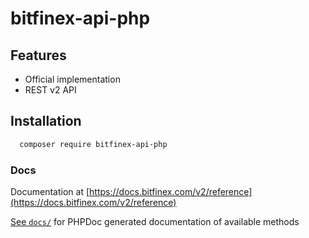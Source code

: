 # bitfinex-api-php

## Features

* Official implementation
* REST v2 API

## Installation
```bash
  composer require bitfinex-api-php
```
### Docs

Documentation at [https://docs.bitfinex.com/v2/reference](https://docs.bitfinex.com/v2/reference)

[See `docs/`](/docs) for PHPDoc generated documentation of available methods
